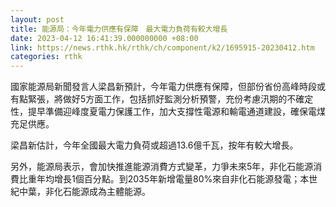 ```yaml
---
layout: post
title: 能源局：今年電力供應有保障　最大電力負荷有較大增長
date: 2023-04-12 16:41:39.000000000 +08:00
link: https://news.rthk.hk/rthk/ch/component/k2/1695915-20230412.htm
categories: rthk
---
```


國家能源局新聞發言人梁昌新預計，今年電力供應有保障，但部份省份高峰時段或有點緊張，將做好5方面工作，包括抓好監測分析預警，充份考慮汛期的不確定性，提早準備迎峰度夏電力保護工作，加大支撐性電源和輸電通道建設，確保電煤充足供應。

梁昌新估計，今年全國最大電力負荷或超過13.6億千瓦，按年有較大增長。

另外，能源局表示，會加快推進能源消費方式變革，力爭未來5年，非化石能源消費比重年均增長1個百分點。到2035年新增電量80%來自非化石能源發電；本世紀中葉，非化石能源成為主體能源。
